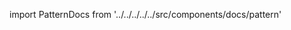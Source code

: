 
import PatternDocs from '../../../../../src/components/docs/pattern'

<PatternDocs pattern='benjamin' />
